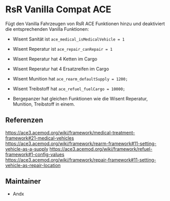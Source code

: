 # RsR Vanilla Compat ACE

Fügt den Vanilla Fahrzeugen von RsR ACE Funktionen hinzu und deaktiviert die entsprechenden Vanilla Funktionen:

- Wisent Sanität ist `ace_medical_isMedicalVehicle = 1`
- Wisent Reperatur ist `ace_repair_canRepair = 1`
- Wisent Reperatur hat 4 Ketten im Cargo
- Wisent Reperatur hat 4 Ersatzreifen im Cargo
- Wisent Munition hat `ace_rearm_defaultSupply = 1200;`
- Wisent Treibstoff hat `ace_refuel_fuelCargo = 10000;`

- Bergepanzer hat gleichen Funktionen wie die Wisent Reperatur, Munition, Treibstoff in einem.

## Referenzen

<https://ace3.acemod.org/wiki/framework/medical-treatment-framework#21-medical-vehicles>
<https://ace3.acemod.org/wiki/framework/rearm-framework#11-setting-vehicle-as-a-supply>
<https://ace3.acemod.org/wiki/framework/refuel-framework#1-config-values>
<https://ace3.acemod.org/wiki/framework/repair-framework#11-setting-vehicle-as-repair-location>

## Maintainer

- Andx
